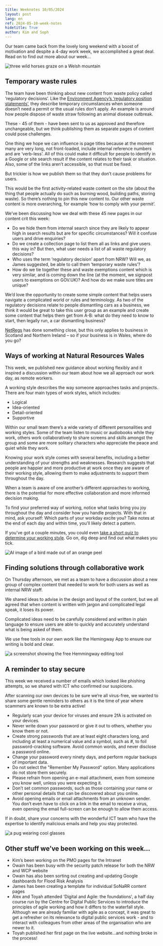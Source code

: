 ```yaml
---
title: Weeknotes 10/05/2024
layout: post
lang: en
ref: 2024-05-10-week-notes
hidetitle: True
author: Kim and Soph
---
```


Our team came back from the lovely long weekend with a boost of motivation and despite a 4-day work week, we accomplished a great deal. Read on to find out more about our week…

![three wild horses graze on a Welsh mountain](https://github.com/sophiemanners/week-notes/blob/4948af8c453711dbff849ca1b6d428b197463329/images/MVW-F01-2324-041.JPG?raw=true)

## Temporary waste rules

The team have been thinking about new content from waste policy called ‘regulatory decisions’. Like the [Environment Agency’s ‘regulatory position statements’](https://www.gov.uk/government/collections/basic-rules-environmental-permitting-regulatory-positions), they describe temporary circumstances when someone doesn’t need a permit or the usual rules don’t apply. An example is around how people dispose of waste straw following an animal disease outbreak.

These - 45 of them - have been sent to us as approved and therefore unchangeable, but we think publishing them as separate pages of content could pose challenges.

One thing we hope we can influence is page titles because at the moment many are very long, not front-loaded, include internal reference numbers and are ‘verb-less’. All of this could make it difficult for people to identify in a Google or site search result if the content relates to their task or situation. Also, some of the links aren’t accessible, so that must be fixed.

But trickier is how we publish them so that they don’t cause problems for users.

This would be the first activity-related waste content on the site (about the thing that people actually do such as burning wood, building paths, storing waste). So there’s nothing to pin this new content to. Our other waste content is more overarching, for example ‘how to comply with your permit’.  

We’ve been discussing how we deal with these 45 new pages in our content crit this week:

+ Do we hide them from internal search since they are likely to appear high in search results but are for specific circumstances? Will it confuse users and drive enquiries?
+ Do we create a collection page to list them all as links and give users this way in? But then, what user needs a list of all waste regulatory decisions?
+ Who uses the term ‘regulatory decision’ apart from NRW? Will we, as James suggested, be able to call them ‘temporary waste rules’?
+ How do we tie together these and waste exemptions content which is very similar, and is coming down the line (at the moment, we signpost users to exemptions on GOV.UK)? And how do we make sure titles are unique?

We’d love the opportunity to create some simple content that helps users navigate a complicated world or rules and terminology. As two of the regulatory decisions relate to people dismantling cars as a business, we think it would be great to take this user group as an example and create some content that helps them get from A-B: what do they need to know to start, then legally run, a car dismantling business?

[NetRegs](https://www.netregs.org.uk/environmental-topics/waste/end-of-life-vehicles-elvs/) has done something close, but this only applies to business in Scotland and Northern Ireland – so if your business is in Wales, where do you go?

## Ways of working at Natural Resources Wales

This week, we published new guidance about working flexibly and it inspired a discussion within our team about how we all approach our work day, as remote workers.

A working style describes the way someone approaches tasks and projects. There are four main types of work styles, which includes:
+ Logical
+ Idea-oriented
+ Detail-oriented
+ Supportive

Within our small team there’s a wide variety of different personalities and working styles. Some of the team listen to music or audiobooks while they work, others work collaboratively to share screens and skills amongst the group and some are more solitary characters who appreciate the peace and quiet while they work. 

Knowing your work style comes with several benefits, including a better understanding of your strengths and weaknesses. Research suggests that people are happier and more productive at work once they are aware of their working style, allowing them to make adjustments to support them throughout the day. 

When a team is aware of one another’s different approaches to working, there is the potential for more effective collaboration and more informed decision making. 

To find your preferred way of working, notice what tasks bring you joy throughout the day and consider how you handle projects. With that in mind, ask yourself: Which parts of your workday excite you? Take notes at the end of each day and within time, you’ll likely detect a pattern. 

If you’ve got a couple minutes, you could even [take a short quiz to determine your working style](https://www.idealist.org/en/careers/quiz-your-work-style). Go on, dig deep and find out what makes you tick.

![AI image of a bird made out of an orange peel](https://github.com/sophiemanners/week-notes/blob/4948af8c453711dbff849ca1b6d428b197463329/images/ai-generated-8637800_1280.jpg?raw=true)

## Finding solutions through collaborative work

On Thursday afternoon, we met as a team to have a discussion about a new group of complex content that needed to work for both users as well as internal NRW staff.

We shared ideas to advise in the design and layout of the content, but we all agreed that when content is written with jargon and complicated legal speak, it loses its power. 

Complicated ideas need to be carefully considered and written in plain language to ensure users are able to quickly and accurately understand what is being asked of them.

We use free tools in our own work like the Hemingway App to ensure our writing is bold and clear. 

![a screenshot showing the free Hemmingway editing tool](https://github.com/sophiemanners/week-notes/blob/4948af8c453711dbff849ca1b6d428b197463329/images/hemmingway%20editor%20screenshot.PNG?raw=true)

## A reminder to stay secure

This week we received a number of emails which looked like phishing attempts, so we shared with ICT who confirmed our suspicions. 

After scanning our own devices to be sure we’re all virus-free, we wanted to share some gentle reminders to others as it is the time of year where scammers are known to be extra active!

+ Regularly scan your device for viruses and ensure 2fA is activated on your devices.
+ Never write down your password or give it out to others, whether you know them or not. 
+ Create strong passwords that are at least eight characters long, and including at least a numerical value and a symbol, such as #, to foil password-cracking software. Avoid common words, and never disclose a password online. 
+ Change your password every ninety days, and perform regular backups of important data.
+ Do not select the "Remember My Password" option. Many applications do not store them securely. 
+ Please refrain from opening an e-mail attachment, even from someone you know well, unless you were expecting it. 
+ Don’t set common passwords, such as those containing your name or other personal details that can be discovered about you online. 
+ Avoid opening emails or email attachments from an unknown sender. You don’t even have to click on a link in the email to receive a virus, even opening the email full-screen can be enough to allow them access.

If in doubt, share your concerns with the wonderful ICT team who have the expertise to identify malicious emails and help you stay protected.

![a pug wearing cool glasses](https://github.com/sophiemanners/week-notes/blob/4948af8c453711dbff849ca1b6d428b197463329/images/pug-8632718_1280.jpg?raw=true)

## Other stuff we’ve been working on this week…
+ Kim’s been working on the PMO pages for the Intranet
+ Owain has been busy with the security patch release for both the NRW and WCP website
+ Owain has also been sorting out creating and updating Google dashboards for Flood Risk Analysis 
+ James has been creating a template for individual SoNaRR content pages
+ Alex and Toyah attended 'Digital and Agile: the foundations', a half day course run by the Centre for Digital Public Services to introduce the principles of agile working and how it differs to the waterfall style. Although we are already familiar with agile as a concept, it was great to get a refresher on its relevance to digital public services work - and to interact with colleagues from other areas of the organisation who are newer to it.
+ Toyah published her first page on the live website…and nothing broke in the process!
